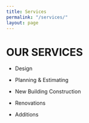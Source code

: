 ```yaml
---
title: Services
permalink: "/services/"
layout: page
---
```


# OUR SERVICES

* Design

* Planning & Estimating

* New Building Construction

* Renovations

* Additions